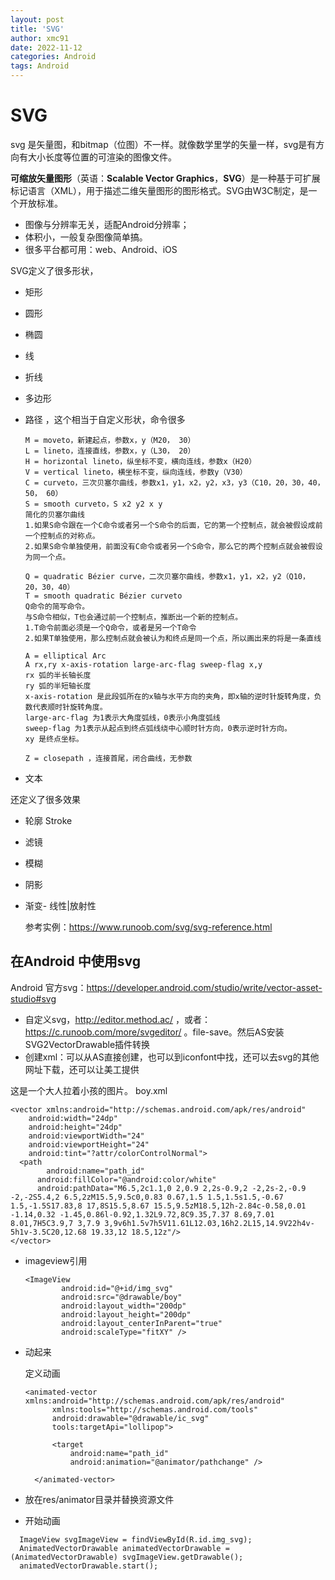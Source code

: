 ```yaml
---
layout: post
title: 'SVG'
author: xmc91
date: 2022-11-12
categories: Android
tags: Android 
---
```


# SVG

svg 是矢量图，和bitmap（位图）不一样。就像数学里学的矢量一样，svg是有方向有大小长度等位置的可渲染的图像文件。

**可缩放矢量图形**（英语：**Scalable Vector Graphics**，**SVG**）是一种基于可扩展标记语言（XML），用于描述二维矢量图形的图形格式。SVG由W3C制定，是一个开放标准。

+ 图像与分辨率无关，适配Android分辨率；
+ 体积小，一般复杂图像简单搞。
+ 很多平台都可用：web、Android、iOS

SVG定义了很多形状，

- 矩形 <rect>

- 圆形 <circle>

- 椭圆 <ellipse>

- 线 <line>

- 折线 <polyline>

- 多边形 <polygon>

- 路径 <path>，这个相当于自定义形状，命令很多

  ```
  M = moveto，新建起点，参数x，y（M20， 30）
  L = lineto，连接直线，参数x，y（L30， 20）
  H = horizontal lineto，纵坐标不变，横向连线，参数x（H20）
  V = vertical lineto，横坐标不变，纵向连线，参数y（V30）
  C = curveto，三次贝塞尔曲线，参数x1，y1，x2，y2，x3，y3（C10，20，30，40，50， 60）
  S = smooth curveto，S x2 y2 x y
  简化的贝塞尔曲线
  1.如果S命令跟在一个C命令或者另一个S命令的后面，它的第一个控制点，就会被假设成前一个控制点的对称点。
  2.如果S命令单独使用，前面没有C命令或者另一个S命令，那么它的两个控制点就会被假设为同一个点。
  
  Q = quadratic Bézier curve，二次贝塞尔曲线，参数x1，y1，x2，y2（Q10，20，30，40）
  T = smooth quadratic Bézier curveto 
  Q命令的简写命令。
  与S命令相似，T也会通过前一个控制点，推断出一个新的控制点。
  1.T命令前面必须是一个Q命令，或者是另一个T命令
  2.如果T单独使用，那么控制点就会被认为和终点是同一个点，所以画出来的将是一条直线
  
  A = elliptical Arc
  A rx,ry x-axis-rotation large-arc-flag sweep-flag x,y
  rx 弧的半长轴长度
  ry 弧的半短轴长度
  x-axis-rotation 是此段弧所在的x轴与水平方向的夹角，即x轴的逆时针旋转角度，负数代表顺时针旋转角度。
  large-arc-flag 为1表示大角度弧线，0表示小角度弧线
  sweep-flag 为1表示从起点到终点弧线绕中心顺时针方向，0表示逆时针方向。
  xy 是终点坐标。
  
  Z = closepath ，连接首尾，闭合曲线，无参数
  ```

+ 文本<polyline>

还定义了很多效果

+ 轮廓 Stroke

+ 滤镜 

+ 模糊

+ 阴影

+ 渐变- 线性|放射性

  参考实例：https://www.runoob.com/svg/svg-reference.html

 ## 在Android 中使用svg 

Android 官方svg：https://developer.android.com/studio/write/vector-asset-studio#svg

+ 自定义svg，http://editor.method.ac/ ，或者：https://c.runoob.com/more/svgeditor/  。file-save。然后AS安装SVG2VectorDrawable插件转换
+ 创建xml：可以从AS直接创建，也可以到iconfont中找，还可以去svg的其他网址下载，还可以让美工提供

这是一个大人拉着小孩的图片。 boy.xml

```
<vector xmlns:android="http://schemas.android.com/apk/res/android"
    android:width="24dp"
    android:height="24dp"
    android:viewportWidth="24"
    android:viewportHeight="24"
    android:tint="?attr/colorControlNormal">
  <path
  		android:name="path_id"
      android:fillColor="@android:color/white"
      android:pathData="M6.5,2c1.1,0 2,0.9 2,2s-0.9,2 -2,2s-2,-0.9 -2,-2S5.4,2 6.5,2zM15.5,9.5c0,0.83 0.67,1.5 1.5,1.5s1.5,-0.67 1.5,-1.5S17.83,8 17,8S15.5,8.67 15.5,9.5zM18.5,12h-2.84c-0.58,0.01 -1.14,0.32 -1.45,0.86l-0.92,1.32L9.72,8C9.35,7.37 8.69,7.01 8.01,7H5C3.9,7 3,7.9 3,9v6h1.5v7h5V11.61L12.03,16h2.2L15,14.9V22h4v-5h1v-3.5C20,12.68 19.33,12 18.5,12z"/>
</vector>

```

+ imageview引用

  ```
  <ImageView
          android:id="@+id/img_svg"
          android:src="@drawable/boy"
          android:layout_width="200dp"
          android:layout_height="200dp"
          android:layout_centerInParent="true"
          android:scaleType="fitXY" />
  ```

+ 动起来

  定义动画

  ```
  <animated-vector xmlns:android="http://schemas.android.com/apk/res/android"
  	    xmlns:tools="http://schemas.android.com/tools"
  	    android:drawable="@drawable/ic_svg"
  	    tools:targetApi="lollipop">
  	
  	    <target
  	        android:name="path_id"
  	        android:animation="@animator/pathchange" />
  	
  	</animated-vector>
  ```
  
+ 放在res/animator目录并替换资源文件
  
+ 开始动画
  
```
  ImageView svgImageView = findViewById(R.id.img_svg);
  AnimatedVectorDrawable animatedVectorDrawable = (AnimatedVectorDrawable) svgImageView.getDrawable();
  animatedVectorDrawable.start();
  ```
  
  
  
  
  



